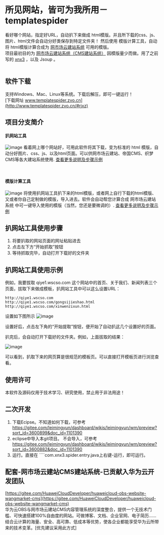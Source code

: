 # 所见网站，皆可为我所用－templatespider
看好哪个网站，指定好URL，自动扒下来做成 html模版。并且所下载的css、js、图片、html文件会自动分好类保存到特定文件夹！
然后使用 模版计算工具，自动将 html模版计算合成为 [网市场云建站系统](https://gitee.com/mail_osc/wangmarket) 可用的模版。
<br/> 
项目最初目的为 [网市场云建站系统（CMS建站系统）](https://gitee.com/mail_osc/wangmarket) 因模版量少而做。用了之前写的 [xnx3](https://gitee.com/mail_osc/xnx3) ，以及 Jsoup 。
<br/>
<br/>
## 软件下载
支持Windows、Mac、Linux等系统。下载后解压，即可一键运行！<br/>
[下载网址 www.templatespider.zvo.cn](http://www.templatespider.zvo.cn/#rjxz)
<br/>

## 项目分支简介
#### 扒网站工具
![image](http://cdn.weiunity.com/site/341/news/b8adf77e43dd44d086325b53b4c3a79a.jpg)
看着网上哪个网站好，可用此软件将其下载，变为标准的 html 模版，自动分好图片、css、js、以及html页面。可以供网市场云建站、帝国CMS、织梦CMS等各大建站系统使用. [查看更多说明及步骤示例](http://www.wang.market/2712.html)

<br/>

#### 模版计算工具
![image](http://cdn.weiunity.com/site/341/news/edfa75bcf74044439cc14e1033b9b158.jpg)
将使用扒网站工具扒下来的html模版，或者网上自行下载的html模版、又或者你自己定制做的模版，导入进去。软件会自动帮您计算合成 网市场云建站系统 中可一键导入使用的模版（当然，您还是要微调的）. [查看更多说明及步骤示例](http://www.wang.market/4234.html)



## 扒网站工具使用步骤
1. 将要扒取的网站页面的网址粘贴进去
2. 点击左下方“开始抓取”按钮
3. 等待抓取完毕，自动打开下载好的文件夹


## 扒网站工具使用示例
例如，我要拔取 qiye1.wscso.com 这个网站中的首页、关于我们、新闻列表三个页面，拔取下来做成模板，扒网站工具中可以这么设置URL：

````
http://qiye1.wscso.com
http://qiye1.wscso.com/gongsijieshao.html
http://qiye1.wscso.com/xinwenzixun.html
````

设置如下图所示
![image](http://cdn.weiunity.com/site/254/news/20180126/1516934727962011819.png)

设置好后，点击左下角的“开始提取”按钮，便开始了自动扒这几个设置好的页面。

扒完后，会自动打开下载好的文件夹。例如，上面拔取的结果：

![image](http://cdn.weiunity.com/site/254/news/20180126/1516935019354059686.png)

可以看到，扒取下来的网页算是很规范的模板页。可以直接打开模板页进行浏览查看。


## 使用许可
本软件及源码仅用于技术学习、研究使用，禁止用于非法用途！

## 二次开发
1. 下载Ecipse。不知道如何下载，可参考 https://gitee.com/leimingyun/dashboard/wikis/leimingyun/wm/preview?sort_id=3600899&doc_id=1101390
2. eclipse中导入本git项目。 不会导入，可参考 https://gitee.com/leimingyun/dashboard/wikis/leimingyun/wm/preview?sort_id=3600882&doc_id=1101390
3. 运行。直接在 ````com.xnx3.spider.entry.java上右键-运行，即可运行。

## 配套-网市场云建站CMS建站系统-已贡献入华为云开发团队
[https://gitee.com/HuaweiCloudDeveloper/huaweicloud-obs-website-wangmarket-cms](https://gitee.com/HuaweiCloudDeveloper/huaweicloud-obs-website-wangmarket-cms)  
华为云OBS与网市场云建站CMS内容管理系统的深度整合，提供一个无技术门槛、可快速搭建100%自由度的网站。可做博客、文档、企业官网、电子简历…… 结合云计算的海量、安全、高可靠、低成本等优势，使各企业都能享受华为云所带来的技术变革。[优先建议采用此方式]
